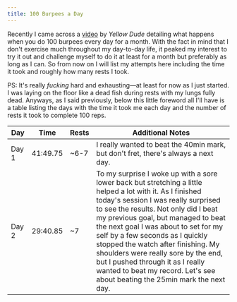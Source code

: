 ```yaml
---
title: 100 Burpees a Day
---
```

Recently I came across a [video](https://www.youtube.com/watch?v=-ensdxFTLGk) by _Yellow Dude_ detailing what happens when you do 100 burpees every day for a month. With the fact in mind that I don't exercise much throughout my day-to-day life, it peaked my interest to try it out and challenge myself to do it at least for a month but preferably as long as I can. So from now on I will list my attempts here including the time it took and roughly how many rests I took.

PS: It's really _fucking_ hard and exhausting—at least for now as I just started. I was laying on the floor like a dead fish during rests with my lungs fully dead. Anyways, as I said previously, below this little foreword all I'll have is a table listing the days with the time it took me each day and the number of rests it took to complete 100 reps.


| Day   | Time     | Rests | Additional Notes                                                                                                                                                                                                                                                                                                                                                                                                                                                                                            |
| ----- | -------- | ----- | ----------------------------------------------------------------------------------------------------------------------------------------------------------------------------------------------------------------------------------------------------------------------------------------------------------------------------------------------------------------------------------------------------------------------------------------------------------------------------------------------------------- |
| Day 1 | 41:49.75 | ~6-7  | I really wanted to beat the 40min mark, but don't fret, there's always a next day.                                                                                                                                                                                                                                                                                                                                                                                                                          |
| Day 2 | 29:40.85 | ~7    | To my surprise I woke up with a sore lower back but stretching a little helped a lot with it. As I finished today's session I was really surprised to see the results. Not only did I beat my previous goal, but managed to beat the next goal I was about to set for my self by a few seconds as I quickly stopped the watch after finishing. My shoulders were really sore by the end, but I pushed through it as I really wanted to beat my record. Let's see about beating the 25min mark the next day. |

